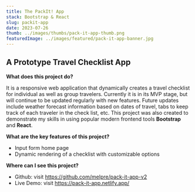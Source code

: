 ```yaml
---
title: The PackIt! App
stack: Bootstrap & React
slug: packit-app
date: 2023-07-26
thumb: ../images/thumbs/pack-it-app-thumb.png
featuredImage: ../images/featured/pack-it-app-banner.jpg
---
```


## A Prototype Travel Checklist App

**What does this project do?**

It is a responsive web application that dynamically creates a travel checklist for individual as well as group travelers. Currently it is in its MVP stage, but will continue to be updated regularly with new features. Future updates include weather forecast information based on dates of travel, tabs to keep track of each traveler in the check list, etc. This project was also created to demonstrate my skills in using popular modern frontend tools **Bootstrap** and **React**.

**What are the key features of this project?**

- Input form home page
- Dynamic rendering of a checklist with customizable options

**Where can I see this project?**
- Github: visit https://github.com/melpre/pack-it-app-v2
- Live Demo: visit https://pack-it-app.netlify.app/


